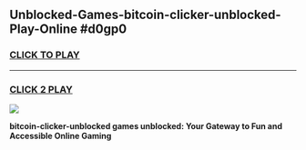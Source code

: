 
## Unblocked-Games-bitcoin-clicker-unblocked-Play-Online #d0gp0
<h3>
<a href="https://news.freeplayer.one?title=bitcoin-clicker-unblocked&ref=3">CLICK TO PLAY</a></h3>
<hr>

<h3>
<a href="https://news.freeplayer.one?title=bitcoin-clicker-unblocked&ref=3">CLICK 2 PLAY</a>
  
</h3>

<a href="https://news.freeplayer.one?title=bitcoin-clicker-unblocked&ref=3"><img src="https://clearcache.store/games.png"></a>


**bitcoin-clicker-unblocked games unblocked: Your Gateway to Fun and Accessible Online Gaming**
